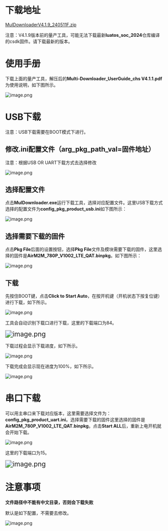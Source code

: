 # 下载地址

[MulDownloaderV4.1.9_240511F.zip](https://cdn.openluat-luatcommunity.openluat.com/attachment/20240711135533529_MulDownloaderV4.1.9_240511F.zip)

注意：V4.1.9版本前的量产工具，可能无法下载最新**luatos_soc_2024**仓库编译的csdk固件。请下载最新的版本。

# 使用手册

下载上面的量产工具，解压后的**Multi-Downloader_UserGuide_chs V4.1.1.pdf**为使用说明，如下图所示。

![image.png](../../image/开发工具及使用说明/量产多路下载工具（移芯平台）/20231228151555184_image.png)

# USB下载

注意：USB下载需要在BOOT模式下进行。

## 修改.ini配置文件（arg_pkg_path_val=固件地址）

注意：根据USB OR UART下载方式去选择修改

![image.png](../../image/开发工具及使用说明/量产多路下载工具（移芯平台）/20240528093446770_image.png)

## 选择配置文件

点击**MulDownloader.exe**运行下载工具，选择对应配置文件。这里USB下载方式选择的配置文件为**config_pkg_product_usb.ini**如下图所示：

![image.png](../../image/开发工具及使用说明/量产多路下载工具（移芯平台）/20231228152055792_image.png)

## 选择需要下载的固件

点击**Pkg File**后面的设置按钮，选择**Pkg File**文件及模块需要下载的固件，这里选择的固件是**AirM2M_780P_V1002_LTE_QAT.binpkg**。如下图所示：

![image.png](../../image/开发工具及使用说明/量产多路下载工具（移芯平台）/20231228152344890_image.png)

## 下载

先按住BOOT键，点击**Click to Start Auto**，在按开机键（开机状态下按复位键）进行下载，如下所示。

![image.png](../../image/开发工具及使用说明/量产多路下载工具（移芯平台）/20231228152640920_image.png)

工具会自动识别下载口进行下载，这里的下载端口为84。

<img src="../../image/开发工具及使用说明/量产多路下载工具（移芯平台）/20231228160021347_image.png" alt="image.png" style="zoom:150%;" />

下载过程会显示下载进度，如下所示。

![image.png](../../image/开发工具及使用说明/量产多路下载工具（移芯平台）/20231228152757861_image.png)

下载完成会显示现在进度为100%，如下所示。

![image.png](../../image/开发工具及使用说明/量产多路下载工具（移芯平台）/20231228152819923_image.png)

# 串口下载

可以用主串口来下载对应版本，这里需要选择文件为：**config_pkg_product_uart.ini**。选择需要下载的固件这里选择的固件是**AirM2M_780P_V1002_LTE_QAT.binpkg**。点击**Start ALL**后，重新上电开机就会开始下载。

![image.png](../../image/开发工具及使用说明/量产多路下载工具（移芯平台）/20231228154317756_image.png)

这里的下载端口为15。

<img src="../../image/开发工具及使用说明/量产多路下载工具（移芯平台）/20231228154038317_image.png" alt="image.png" style="zoom:150%;" />

# 注意事项

**文件路径中不能有中文目录，否则会下载失败**

默认是如下配置，不需要去修改。

![image.png](../../image/开发工具及使用说明/量产多路下载工具（移芯平台）/20231228153012975_image.png)